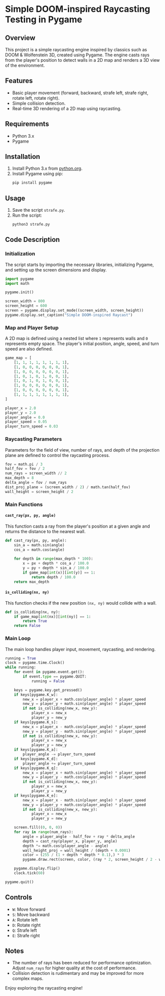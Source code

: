 # Simple DOOM-inspired Raycasting Testing in Pygame

## Overview

This project is a simple raycasting engine inspired by classics such as DOOM & Wolfenstein 3D, created using Pygame. The engine casts rays from the player's position to detect walls in a 2D map and renders a 3D view of the environment.

## Features

- Basic player movement (forward, backward, strafe left, strafe right, rotate left, rotate right).
- Simple collision detection.
- Real-time 3D rendering of a 2D map using raycasting.

## Requirements

- Python 3.x
- Pygame

## Installation

1. Install Python 3.x from [python.org](https://www.python.org/).
2. Install Pygame using pip:
    ```sh
    pip install pygame
    ```

## Usage

1. Save the script  `strafe.py`.
2. Run the script:
    ```sh
    python3 strafe.py
    ```

## Code Description

### Initialization

The script starts by importing the necessary libraries, initializing Pygame, and setting up the screen dimensions and display.

```python
import pygame
import math

pygame.init()

screen_width = 800
screen_height = 600
screen = pygame.display.set_mode((screen_width, screen_height))
pygame.display.set_caption("Simple DOOM-inspired Raycast")
```

### Map and Player Setup

A 2D map is defined using a nested list where `1` represents walls and `0` represents empty space. The player's initial position, angle, speed, and turn speed are also defined.

```python
game_map = [
    [1, 1, 1, 1, 1, 1, 1, 1],
    [1, 0, 0, 0, 0, 0, 0, 1],
    [1, 0, 0, 0, 0, 0, 0, 1],
    [1, 0, 1, 0, 1, 0, 0, 1],
    [1, 0, 1, 0, 1, 0, 0, 1],
    [1, 0, 0, 0, 0, 0, 0, 1],
    [1, 0, 0, 0, 0, 0, 0, 1],
    [1, 1, 1, 1, 1, 1, 1, 1],
]

player_x = 2.0
player_y = 2.0
player_angle = 0.0
player_speed = 0.05
player_turn_speed = 0.03
```

### Raycasting Parameters

Parameters for the field of view, number of rays, and depth of the projection plane are defined to control the raycasting process.

```python
fov = math.pi / 3
half_fov = fov / 2
num_rays = screen_width // 2
max_depth = 8
delta_angle = fov / num_rays
dist_proj_plane = (screen_width / 2) / math.tan(half_fov)
wall_height = screen_height / 2
```

### Main Functions

#### `cast_ray(px, py, angle)`

This function casts a ray from the player's position at a given angle and returns the distance to the nearest wall.

```python
def cast_ray(px, py, angle):
    sin_a = math.sin(angle)
    cos_a = math.cos(angle)
    
    for depth in range(max_depth * 100):
        x = px + depth * cos_a / 100.0
        y = py + depth * sin_a / 100.0
        if game_map[int(x)][int(y)] == 1:
            return depth / 100.0
    return max_depth
```

#### `is_colliding(nx, ny)`

This function checks if the new position `(nx, ny)` would collide with a wall.

```python
def is_colliding(nx, ny):
    if game_map[int(nx)][int(ny)] == 1:
        return True
    return False
```

### Main Loop

The main loop handles player input, movement, raycasting, and rendering.

```python
running = True
clock = pygame.time.Clock()
while running:
    for event in pygame.event.get():
        if event.type == pygame.QUIT:
            running = False

    keys = pygame.key.get_pressed()
    if keys[pygame.K_w]:
        new_x = player_x + math.cos(player_angle) * player_speed
        new_y = player_y + math.sin(player_angle) * player_speed
        if not is_colliding(new_x, new_y):
            player_x = new_x
            player_y = new_y
    if keys[pygame.K_s]:
        new_x = player_x - math.cos(player_angle) * player_speed
        new_y = player_y - math.sin(player_angle) * player_speed
        if not is_colliding(new_x, new_y):
            player_x = new_x
            player_y = new_y
    if keys[pygame.K_a]:
        player_angle -= player_turn_speed
    if keys[pygame.K_d]:
        player_angle += player_turn_speed
    if keys[pygame.K_q]:
        new_x = player_x + math.sin(player_angle) * player_speed
        new_y = player_y - math.cos(player_angle) * player_speed
        if not is_colliding(new_x, new_y):
            player_x = new_x
            player_y = new_y
    if keys[pygame.K_e]:
        new_x = player_x - math.sin(player_angle) * player_speed
        new_y = player_y + math.cos(player_angle) * player_speed
        if not is_colliding(new_x, new_y):
            player_x = new_x
            player_y = new_y

    screen.fill((0, 0, 0))
    for ray in range(num_rays):
        angle = player_angle - half_fov + ray * delta_angle
        depth = cast_ray(player_x, player_y, angle)
        depth *= math.cos(player_angle - angle)
        wall_height_proj = wall_height / (depth + 0.0001)
        color = (255 / (1 + depth * depth * 0.1),) * 3
        pygame.draw.rect(screen, color, (ray * 2, screen_height / 2 - wall_height_proj / 2, 2, wall_height_proj))

    pygame.display.flip()
    clock.tick(60)

pygame.quit()
```

## Controls

- `W`: Move forward
- `S`: Move backward
- `A`: Rotate left
- `D`: Rotate right
- `Q`: Strafe left
- `E`: Strafe right

## Notes

- The number of rays has been reduced for performance optimization. Adjust `num_rays` for higher quality at the cost of performance.
- Collision detection is rudimentary and may be improved for more complex maps.

Enjoy exploring the raycasting engine!
